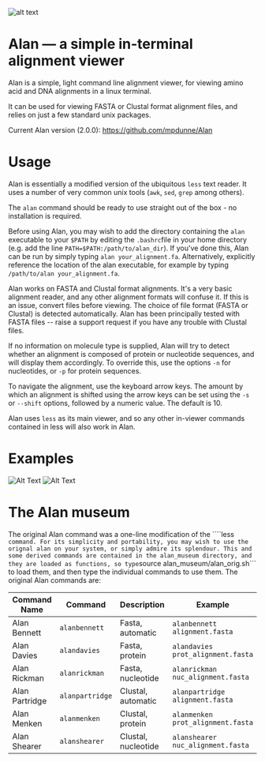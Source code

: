 ![alt text](http://empede.co.uk/imgrepos/Alan_head.png? "Alan header")


# Alan — a simple in-terminal alignment viewer

Alan is a simple, light command line alignment viewer, for viewing amino acid and DNA alignments in a linux terminal.

It can be used for viewing FASTA or Clustal format alignment files, and relies on just a few standard unix packages.

Current Alan version (2.0.0): https://github.com/mpdunne/Alan


Usage
=====

Alan is essentially a modified version of the ubiquitous ```less``` text reader. It uses a number of very common unix tools (```awk```, ```sed```, ```grep``` among others).

The ```alan``` command should be ready to use straight out of the box - no installation is required.

Before using Alan, you may wish to add the directory containing the ```alan``` executable to your ```$PATH``` by editing the ```.bashrc```file in your home directory (e.g. add the line ```PATH=$PATH:/path/to/alan_dir```). If you've done this, Alan can be run by simply typing ```alan your_alignment.fa```. Alternatively, explicitly reference the location of the alan executable, for example by typing ```/path/to/alan your_alignment.fa```.

Alan works on FASTA and Clustal format alignments. It's a very basic alignment reader, and any other alignment formats will confuse it. If this is an issue, convert files before viewing. The choice of file format (FASTA or Clustal) is detected automatically. Alan has been principally tested with FASTA files -- raise a support request if you have any trouble with Clustal files.

If no information on molecule type is supplied, Alan will try to detect whether an alignment is composed of protein or nucleotide sequences, and will display them accordingly. To override this, use the options ```-n``` for nucleotides, or ```-p``` for protein sequences.

To navigate the alignment, use the keyboard arrow keys. The amount by which an alignment is shifted using the arrow keys can be set using the ```-s``` or ```--shift``` options, followed by a numeric value. The default is 10.

Alan uses ```less``` as its main viewer, and so any other in-viewer commands contained in less will also work in Alan. 

Examples
=====

![Alt Text](http://empede.co.uk/imgrepos/aa.png "Alan Davies")
![Alt Text](http://empede.co.uk/imgrepos/cds.png "Alan Rickman")


The Alan museum
===============

The original Alan command was a one-line modification of the ````less ``` command. For its simplicity and portability, you may wish to use the orignal alan on your system, or simply admire its splendour. This and some derived commands are contained in the alan_museum directory, and they are loaded as functions, so type ```source alan_museum/alan_orig.sh``` to load them, and then type the individual commands to use them. The original Alan commands are:


| Command Name   | Command         | Description           | Example                               |
|----------------|-----------------|-----------------------| --------------------------------------|
| Alan Bennett   | `alanbennett`   | Fasta, automatic      | ```alanbennett alignment.fasta```     |
| Alan Davies    | `alandavies`    | Fasta, protein        | ```alandavies prot_alignment.fasta``` |
| Alan Rickman   | `alanrickman`   | Fasta, nucleotide     | ```alanrickman nuc_alignment.fasta``` |
| Alan Partridge | `alanpartridge` | Clustal, automatic    | ```alanpartridge alignment.fasta```   |
| Alan Menken    | `alanmenken`    | Clustal, protein      | ```alanmenken prot_alignment.fasta``` |
| Alan Shearer   | `alanshearer`   | Clustal, nucleotide   | ```alanshearer nuc_alignment.fasta``` |
